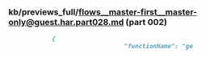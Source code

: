 ### kb/previews_full/flows__master-first__master-only@guest.har.part028.md (part 002)

```md
            {
                                "functionName": "ge
```

```
